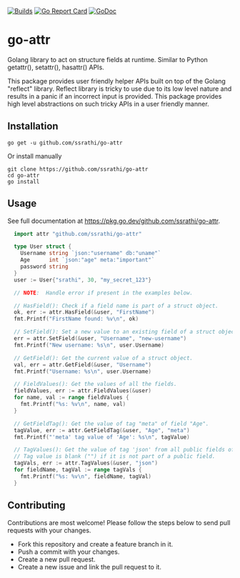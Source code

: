 [![Builds](https://github.com/ssrathi/go-attr/workflows/Build/badge.svg?branch=master)](https://github.com/ssrathi/go-attr/actions?query=branch%3Amaster+workflow%3ABuild)
[![Go Report Card](https://goreportcard.com/badge/github.com/ssrathi/go-attr)](https://goreportcard.com/report/github.com/ssrathi/go-attr)
[![GoDoc](https://godoc.org/github.com/ssrathi/go-attr?status.svg)](https://godoc.org/github.com/ssrathi/go-attr)

# go-attr
Golang library to act on structure fields at runtime. Similar to Python getattr(), setattr(), hasattr() APIs.

This package provides user friendly helper APIs built on top of the Golang "reflect" library. Reflect library is tricky to use due to its low level nature and results in a panic if an incorrect input is provided. This package provides high level abstractions on such tricky APIs in a user friendly manner.

## Installation
```
go get -u github.com/ssrathi/go-attr
```

Or install manually
```
git clone https://github.com/ssrathi/go-attr
cd go-attr
go install
```

## Usage
See full documentation at https://pkg.go.dev/github.com/ssrathi/go-attr.

```go
  import attr "github.com/ssrathi/go-attr"

  type User struct {
    Username string `json:"username" db:"uname"`
    Age      int `json:"age" meta:"important"`
    password string
  }
  user := User{"srathi", 30, "my_secret_123"}

  // NOTE:  Handle error if present in the examples below.

  // HasField(): Check if a field name is part of a struct object.
  ok, err := attr.HasField(&user, "FirstName")
  fmt.Printf("FirstName found: %v\n", ok)

  // SetField(): Set a new value to an existing field of a struct object.
  err = attr.SetField(&user, "Username", "new-username")
  fmt.Printf("New username: %s\n", user.Username)

  // GetField(): Get the current value of a struct object.
  val, err = attr.GetField(&user, "Username")
  fmt.Printf("Username: %s\n", user.Username)

  // FieldValues(): Get the values of all the fields.
  fieldValues, err := attr.FieldValues(&user)
  for name, val := range fieldValues {
    fmt.Printf("%s: %v\n", name, val)
  }

  // GetFieldTag(): Get the value of tag "meta" of field "Age".
  tagValue, err := attr.GetFieldTag(&user, "Age", "meta")
  fmt.Printf("'meta' tag value of 'Age': %s\n", tagValue)

  // TagValues(): Get the value of tag 'json' from all public fields of a struct.
  // Tag value is blank ("") if it is not part of a public field.
  tagVals, err := attr.TagValues(&user, "json")
  for fieldName, tagVal := range tagVals {
    fmt.Printf("%s: %v\n", fieldName, tagVal)
  }
```

## Contributing

Contributions are most welcome! Please follow the steps below to send
pull requests with your changes.

* Fork this repository and create a feature branch in it.
* Push a commit with your changes.
* Create a new pull request.
* Create a new issue and link the pull request to it.
